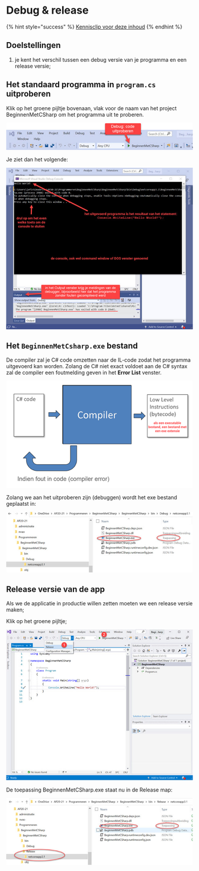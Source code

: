 # Debug & release

{% hint style="success" %}
[Kennisclip voor deze inhoud](https://youtu.be/qeEAFN7SD5E)
{% endhint %}

## Doelstellingen

1. je kent het verschil tussen een debug versie van je programma en een release versie;

## **Het standaard programma in `program.cs` uitproberen**

Klik op het groene pijltje bovenaan, vlak voor de naam van het project BeginnenMetCSharp om het programma uit te proberen. 

![](../../.gitbook/assets/image%20%2836%29.png)

Je ziet dan het volgende:

![Het standaard programma in program.cs uitproberen](../../.gitbook/assets/image%20%2841%29.png)

## Het **`BeginnenMetCsharp.exe`** bestand

De compiler zal je C\# code omzetten naar de IL-code zodat het programma uitgevoerd kan worden. Zolang de C\# niet exact voldoet aan de C\# syntax zal de compiler een foutmelding geven in het **Error List** venster.

![vereenvoudigd compiler overzicht](../../.gitbook/assets/image%20%2835%29.png)

Zolang we aan het uitproberen zijn \(debuggen\) wordt het exe bestand geplaatst in:

![Visual Studio Debug map](../../.gitbook/assets/image%20%2830%29.png)



## **Release** versie van de app

Als we de applicatie in productie willen zetten moeten we een release versie maken;

Klik op het groene pijltje;

![Visual Studio Release versie van programma instellen](../../.gitbook/assets/image%20%2843%29.png)

De toepassing BeginnenMetCSharp.exe staat nu in de Release map:

![Visual Studio Release map](../../.gitbook/assets/image%20%2844%29.png)



